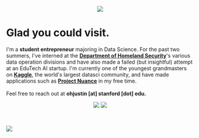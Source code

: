 <p align='center'>
  <img src="https://capsule-render.vercel.app/api?type=waving&height=201&color=gradient&&customColorList=10&text=Justin%20Oh&section=header&fontAlign=50&fontAlignY=37&animation=scaleIn&desc=Stanford%20'28&descAlign=61&descAlignY=57&fontColor=ffffff&reversal=false"></p>

# Glad you could visit.
I'm a **student entrepreneur** majoring in Data Science. For the past two summers, I've interned at the [**Department of Homeland Security**](https://www.dhs.gov/office-chief-information-officer)'s various data operation divisions and have also made a failed (but insightful) attempt at an EduTech AI startup. I'm currently one of the youngest grandmasters on [**Kaggle**](https://www.kaggle.com/justin2028), the world's largest datasci community, and have made applications such as [**Project Nuance**](https://chromewebstore.google.com/detail/ohmnagpojoibhhgdmilppjkefocgpcnk) in my free time. <br><br>
Feel free to reach out at **ohjustin [at] stanford [dot] edu.**
<p align='center'>
  <img src="https://github-readme-stats.vercel.app/api?username=justin-2028&show_icons=true&bg_color=00000000&theme=blue_navy">
  <img src="https://github-readme-stats.vercel.app/api/top-langs/?username=justin-2028&exclude_repo=project-sophie&exclude_repo=Project-Nuance&bg_color=00000000&theme=blue_navy">
</p>
<br />

![](https://komarev.com/ghpvc/?username=justin-2028&color=blue)

<!--
<p align='center'>_______________________________________________________________________________________________________________</p>

![justin2028](https://road-to-kaggle-grandmaster.vercel.app/api/simple/justin2028)

![Justin's GitHub Stats](https://github-readme-stats.vercel.app/api?username=justin-2028&show_icons=true&theme=normal)
[![Top Langs](https://github-readme-stats.vercel.app/api/top-langs/?username=justin-2028&exclude_repo=project-sophie)](https://github.com/justin-2028/github-readme-stats)
<br /> <br />
![](https://komarev.com/ghpvc/?username=justin-2028&color=blue)

<p align="center"> 
  <img src="https://komarev.com/ghpvc/?username=justin-2028&color=blue" alt="Profile views counter" />
  <img src="https://road-to-kaggle-grandmaster.vercel.app/api/simple/justin2028" alt="justin2028 badge" />
</p>

![header](https://capsule-render.vercel.app/api?type=waving&color=gradient&customColorList=30,30,30,30,30&height=200&section=header&text=Introducing...%20Justin%20☄️&fontSize=45) <br />
<br />
Seeking a Career in **Data-Driven Political Science.** Currently Dabbling With **R** While Revisiting **Python**, **Java** and **C++**.<br /> 
![header](https://capsule-render.vercel.app/api?type=waving&color=gradient&customColorList=30,30,30,30,30&height=200&section=header&text=Introducing...%20Justin%20☄️&fontSize=45)


<p align='center'>
  <img src="https://capsule-render.vercel.app/api?type=waving&color=gradient&customColorList=30,30,30,30,30&height=200&section=header&text=Justin%20Oh%20&fontSize=45">
https://capsule-render.vercel.app/
0, 10, 12 ( blue), 14 is pale blue, pink purple 18, yellow is 28, 30 is og

## You're the ![Visitor Count](https://profile-counter.glitch.me/{justin-2028}/count.svg) visitor!

-->
